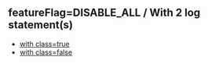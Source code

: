 ## featureFlag=DISABLE_ALL / With 2 log statement(s)

* [with class=true](class-true/index.md)
* [with class=false](class-false/index.md)


